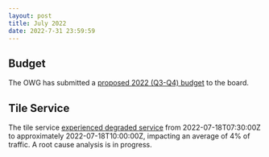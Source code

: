 ```yaml
---
layout: post
title: July 2022
date: 2022-7-31 23:59:59
---
```


## Budget

The OWG has submitted a [proposed 2022 (Q3-Q4) budget](/2022/07/07/plan.html) to the board.

## Tile Service

The tile service [experienced degraded service](https://github.com/openstreetmap/operations/issues/685) from 2022-07-18T07:30:00Z to approximately 2022-07-18T10:00:00Z, impacting an average of 4% of traffic. A root cause analysis is in progress.
